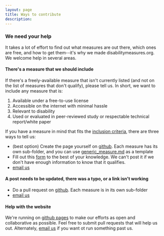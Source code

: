 ```yaml
---
layout: page
title: Ways to contribute
description:
---
```


### We need your help
It takes a lot of effort to find out what measures are out there, which ones are free, and how to get them--it's why we made disabilitymeasures.org.  We welcome help in several areas. 

#### There's a measure that we should include
If there's a freely-available measure that isn't currently listed (and not on the list of measures that don't qualify), please tell us.  In short, we want to include any measure that is:  
  1.  Available under a free-to-use license  
  2.  Accessible on the internet with minimal hassle  
  3.  Relevant to disability   
  4.  Used or evaluated in peer-reviewed study or respectable technical report/white paper  

If you have a measure in mind that fits the [inclusion criteria](https://github.com/mjmaenner/disabilitymeasures/blob/gh-pages/generic_measure.md), there are three ways to tell us:  
*  (best option) Create the page yourself on [github](https://github.com/mjmaenner/disabilitymeasures). Each measure has its own sub-folder, and you can use [generic_measure.md](https://github.com/mjmaenner/disabilitymeasures/generic_template.md) as a template 
*  Fill out this [form](https://docs.google.com/forms/d/1t1tDr09eW1zcmMjHf5aa6-RcL7hlP4a2kAlKh82ZnA8/viewform) to the best of your knowledge. We can't post it if we don't have enough information to know that it qualifies.
*  [email us](https://mjmaenner.github.io/disabilitymeasures/contact)

#### A post needs to be updated, there was a typo, or a link isn't working
*  Do a pull request on [github](https://github.com/mjmaenner/disabilitymeasures). Each measure is in its own sub-folder
*  [email us](https://mjmaenner.github.io/disabilitymeasures/contact)

#### Help with the website
We're running on [github pages](pages.github.com) to make our efforts as open and collaborative as possible. Feel free to submit pull requests that will help us out.  Alternately, [email us](https://mjmaenner.github.io/disabilitymeasures/contact) if you want ot run something past us.

